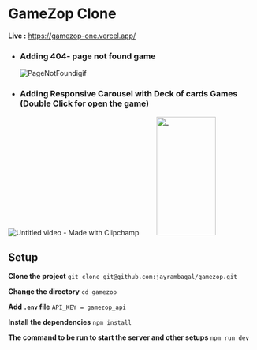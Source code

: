 # GameZop Clone  
**Live :** https://gamezop-one.vercel.app/
- ### Adding 404- page not found game

     ![PageNotFoundigif](https://github.com/jayrambagal/gamezop/assets/94613732/0b36c0e7-8dac-4612-8a71-81cc6ef70148)     

- ### Adding Responsive Carousel with Deck of cards Games (Double Click for open the game) 


![Untitled video - Made with Clipchamp](https://github.com/jayrambagal/gamezop/assets/94613732/11106d81-aa67-4626-9565-9323c6265baf) &nbsp;&nbsp;&nbsp;&nbsp;&nbsp;&nbsp;&nbsp; <img src="https://github.com/jayrambagal/gamezop/assets/94613732/38c8f104-9967-4956-a346-c56b20dae1ee" alt="_" width="120" height="240" />


## Setup

**Clone the project**
`git clone git@github.com:jayrambagal/gamezop.git`

**Change the directory**
`cd gamezop`

**Add `.env` file**
`API_KEY = gamezop_api`

**Install the dependencies**
`npm install`

**The command to be run to start the server and other setups**
`npm run dev`



